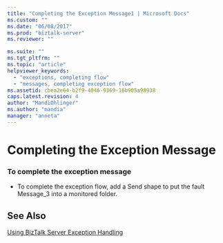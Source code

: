 ```yaml
---
title: "Completing the Exception Message1 | Microsoft Docs"
ms.custom: ""
ms.date: "06/08/2017"
ms.prod: "biztalk-server"
ms.reviewer: ""

ms.suite: ""
ms.tgt_pltfrm: ""
ms.topic: "article"
helpviewer_keywords: 
  - "exceptions, completing flow"
  - "messages, completing exception flow"
ms.assetid: cbea2e64-b2f9-4046-9369-16b905a98938
caps.latest.revision: 4
author: "MandiOhlinger"
ms.author: "mandia"
manager: "anneta"
---
```

# Completing the Exception Message
### To complete the exception message  
  
-   To complete the exception flow, add a Send shape to put the fault Message_3 into a monitored folder.  
  
## See Also  
 [Using BizTalk Server Exception Handling](../core/using-biztalk-server-exception-handling5.md)